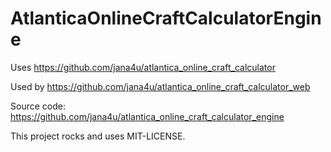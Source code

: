 # AtlanticaOnlineCraftCalculatorEngine

Uses https://github.com/jana4u/atlantica_online_craft_calculator

Used by https://github.com/jana4u/atlantica_online_craft_calculator_web

Source code: https://github.com/jana4u/atlantica_online_craft_calculator_engine

This project rocks and uses MIT-LICENSE.
